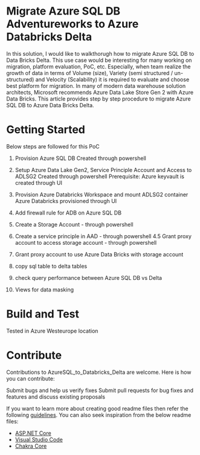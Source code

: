 # Migrate Azure SQL DB Adventureworks to Azure Databricks Delta 
In this solution, I would like to walkthorugh  how to migrate Azure SQL DB to Data Bricks Delta. This use case would be interesting for many working on migration, platform evaluation, PoC, etc. Especially, when team realize the growth of data in terms of Volume (size), Variety (semi structured / un-structured) and Velocity (Scalability) it is required to evaluate and choose best platform for migration. In many of modern data warehouse solution architects, Microsoft recommends Azure Data Lake Store Gen 2 with Azure Data Bricks. This article provides step by step procedure to migrate Azure SQL DB to Azure Data Bricks Delta. 

# Getting Started
Below steps are followed for this PoC
1. Provision Azure SQL DB 
        Created through powershell
2. Setup Azure Data Lake Gen2, Service Principle Account and Access to ADLSG2
        Created through powershell
        Prerequisite: Azure keyvault is created through UI
3. Provision Azure Databricks Workspace and mount ADLSG2 container
        Azure Databricks provisioned through UI

3. Add firewall rule for ADB on Azure SQL DB
3. Create a Storage Account - through powershell
4. Create a service principle in AAD - through powershell
4.5 Grant proxy account to access storage account - through powershell
5. Grant proxy account to use Azure Data Bricks with storage account
6. copy sql table to delta tables
7. check query performance between Azure SQL DB vs Delta
8. Views for data masking

# Build and Test
Tested in Azure Westeurope location

# Contribute
Contributions to AzureSQL_to_Databricks_Delta are welcome. Here is how you can contribute:

Submit bugs and help us verify fixes
Submit pull requests for bug fixes and features and discuss existing proposals

If you want to learn more about creating good readme files then refer the following [guidelines](https://docs.microsoft.com/en-us/azure/devops/repos/git/create-a-readme?view=azure-devops). You can also seek inspiration from the below readme files:
- [ASP.NET Core](https://github.com/aspnet/Home)
- [Visual Studio Code](https://github.com/Microsoft/vscode)
- [Chakra Core](https://github.com/Microsoft/ChakraCore)